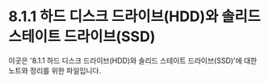 ﻿# 8.1.1 하드 디스크 드라이브(HDD)와 솔리드 스테이트 드라이브(SSD)

이곳은 '8.1.1 하드 디스크 드라이브(HDD)와 솔리드 스테이트 드라이브(SSD)'에 대한 노트와 정리를 위한 파일입니다.
